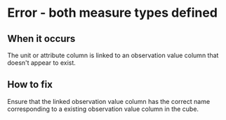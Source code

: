 # Error - both measure types defined

## When it occurs

The unit or attribute column is linked to an observation value column that doesn't appear to exist.

## How to fix

Ensure that the linked observation value column has the correct name corresponding to a existing observation value column in the cube.

<!-- TODO: Link to somewhere which helps the user define measures. -->